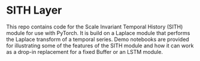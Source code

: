 # SITH Layer

This repo contains code for the Scale Invariant Temporal History (SITH) module for use with PyTorch. It is build on a Laplace module that performs the Laplace transform of a temporal series. Demo notebooks are provided for illustrating some of the features of the SITH module and how it can work as a drop-in replacement for a fixed Buffer or an LSTM module.

